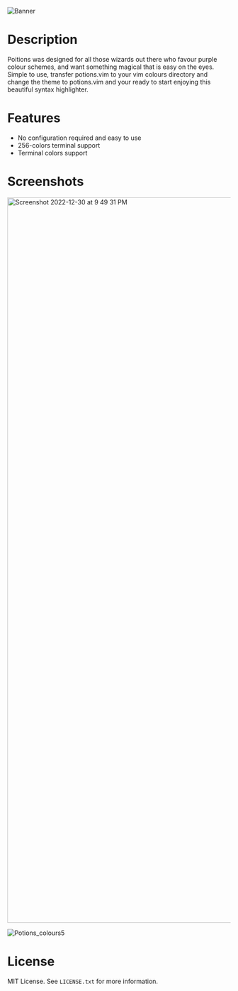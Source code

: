 ![Banner](https://user-images.githubusercontent.com/45297149/210127255-0461a14d-a753-4f1b-95a4-2f3041206fd6.png)

# Description
Poitions was designed for all those wizards out there who favour purple colour schemes, and want something magical 
that is easy on the eyes. Simple to use, transfer potions.vim to your vim colours directory and change the theme to potions.vim and your
ready to start enjoying this beautiful syntax highlighter.
# Features
- No configuration required and easy to use
- 256-colors terminal support
- Terminal colors support

# Screenshots
<img width="1635" alt="Screenshot 2022-12-30 at 9 49 31 PM" src="https://user-images.githubusercontent.com/45297149/210123917-b88357e0-9b71-4ec4-a117-4c38fecd911c.png">

![Potions_colours5](https://user-images.githubusercontent.com/45297149/210125354-a0207823-9931-45e2-9631-541bd85c4e93.png)



# License
MIT License. See `LICENSE.txt` for more information.
